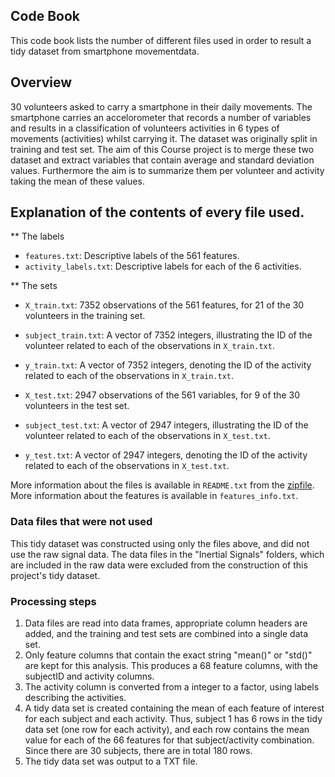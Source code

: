 ## Code Book

This code book lists the number of different files used in order to result a tidy dataset from smartphone movementdata.

## Overview

30 volunteers asked to carry a smartphone in their daily movements. The smartphone carries an accelorometer that records a number of variables and results in a classification of volunteers activities in 6 types of movements (activities) whilst carrying it. The dataset was originally split in training and test set. The aim of this Course project is to merge these two dataset and extract variables that contain average and standard deviation  values. Furthermore the aim is to summarize them per volunteer and activity taking the mean of these values.

## Explanation of the contents of every file used.

** The labels
* `features.txt`: Descriptive labels of the 561 features.
* `activity_labels.txt`: Descriptive labels for each of the 6 activities.

** The sets
* `X_train.txt`: 7352 observations of the 561 features, for 21 of the 30 volunteers in the training set.
* `subject_train.txt`: A vector of 7352 integers, illustrating the ID of the volunteer related to each of the observations in `X_train.txt`.
* `y_train.txt`: A vector of 7352 integers, denoting the ID of the activity related to each of the observations in `X_train.txt`.

* `X_test.txt`: 2947 observations of the 561 variables, for 9 of the 30 volunteers in the test set.
* `subject_test.txt`: A vector of 2947 integers, illustrating the ID of the volunteer related to each of the observations in `X_test.txt`.
* `y_test.txt`: A vector of 2947 integers, denoting the ID of the activity related to each of the observations in `X_test.txt`.

More information about the files is available in `README.txt` from the [zipfile](https://d396qusza40orc.cloudfront.net/getdata%2Fprojectfiles%2FUCI%20HAR%20Dataset.zip). More information about the features is available in `features_info.txt`.

### Data files that were not used

This tidy dataset was constructed using only the files above, and did not use the raw signal data. The data files in the "Inertial Signals" folders, which are included in the raw data were excluded from the construction of this project's tidy dataset.

### Processing steps

1. Data files are read into data frames, appropriate column headers are added, and the training and test sets are combined into a single data set.
2. Only feature columns that contain the exact string "mean()" or "std()" are kept for this analysis. This produces a 68 feature columns, with the subjectID and activity columns.
3. The activity column is converted from a integer to a factor, using labels describing the activities.
4. A tidy data set is created containing the mean of each feature of interest for each subject and each activity. Thus, subject 1 has 6 rows in the tidy data set (one row for each activity), and each row contains the mean value for each of the 66 features for that subject/activity combination. Since there are 30 subjects, there are in total 180 rows.
5. The tidy data set was output to a TXT file.